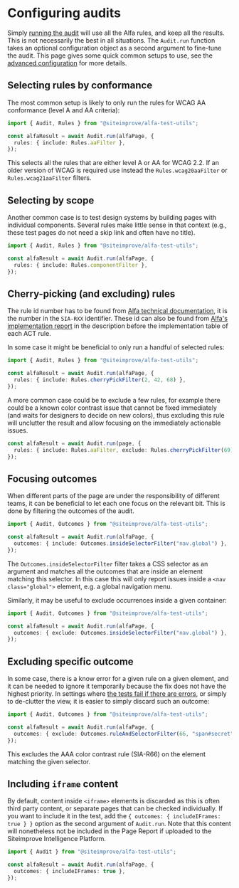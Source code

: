 # Configuring audits

Simply [running the audit](./basic.md) will use all the Alfa rules, and keep all the results. This is not necessarily the best in all situations. The `Audit.run` function takes an optional configuration object as a second argument to fine-tune the audit. This page gives some quick common setups to use, see the [advanced configuration](./advanced.md) for more details.

## Selecting rules by conformance

The most common setup is likely to only run the rules for WCAG AA conformance (level A and AA criteria):

```typescript
import { Audit, Rules } from "@siteimprove/alfa-test-utils";

const alfaResult = await Audit.run(alfaPage, {
  rules: { include: Rules.aaFilter },
});
```

This selects all the rules that are either level A or AA for WCAG 2.2. If an older version of WCAG is required use instead the `Rules.wcag20aaFilter` or `Rules.wcag21aaFilter` filters.

## Selecting by scope

Another common case is to test design systems by building pages with individual components. Several rules make little sense in that context (e.g., these test pages do not need a skip link and often have no title).

```typescript
import { Audit, Rules } from "@siteimprove/alfa-test-utils";

const alfaResult = await Audit.run(alfaPage, {
  rules: { include: Rules.componentFilter },
});
```

## Cherry-picking (and excluding) rules

The rule id number has to be found from [Alfa technical documentation](https://alfa.siteimprove.com/rules), it is the number in the `SIA-RXX` identifier. These id can also be found from [Alfa's implementation report](https://www.w3.org/WAI/standards-guidelines/act/implementations/alfa-assisted/) in the description before the implementation table of each ACT rule.

In some case it might be beneficial to only run a handful of selected rules:

```typescript
import { Audit, Rules } from "@siteimprove/alfa-test-utils";

const alfaResult = await Audit.run(alfaPage, {
  rules: { include: Rules.cherryPickFilter(2, 42, 68) },
});
```

A more common case could be to exclude a few rules, for example there could be a known color contrast issue that cannot be fixed immediately (and waits for designers to decide on new colors), thus excluding this rule will unclutter the result and allow focusing on the immediately actionable issues.

```typescript
const alfaResult = await Audit.run(page, {
  rules: { include: Rules.aaFilter, exclude: Rules.cherryPickFilter(69) },
});
```

## Focusing outcomes

When different parts of the page are under the responsibility of different teams, it can be beneficial to let each one focus on the relevant bit. This is done by filtering the outcomes of the audit.

```typescript
import { Audit, Outcomes } from "@siteimprove/alfa-test-utils";

const alfaResult = await Audit.run(alfaPage, {
  outcomes: { include: Outcomes.insideSelectorFilter("nav.global") },
});
```

The `Outcomes.insideSelectorFilter` filter takes a CSS selector as an argument and matches all the outcomes that are inside an element matching this selector. In this case this will only report issues inside a `<nav class="global">` element, e.g. a global navigation menu.

Similarly, it may be useful to exclude occurrences inside a given container:

```typescript
import { Audit, Outcomes } from "@siteimprove/alfa-test-utils";

const alfaResult = await Audit.run(alfaPage, {
  outcomes: { exclude: Outcomes.insideSelectorFilter("nav.global") },
});
```

## Excluding specific outcome

In some case, there is a know error for a given rule on a given element, and it can be needed to ignore it temporarily because the fix does not have the highest priority. In settings where [the tests fail if there are errors](../gatekeeping/manual.md), or simply to de-clutter the view, it is easier to simply discard such an outcome:

```typescript
import { Audit, Outcomes } from "@siteimprove/alfa-test-utils";

const alfaResult = await Audit.run(alfaPage, {
  outcomes: { exclude: Outcomes.ruleAndSelectorFilter(66, "span#secret") },
});
```

This excludes the AAA color contrast rule (SIA-R66) on the element matching the given selector.

## Including `iframe` content

By default, content inside `<iframe>` elements is discarded as this is often third party content, or separate pages that can be checked individually. If you want to include it in the test, add the `{ outcomes: { includeIFrames: true } }` option as the second argument of `Audit.run`. Note that this content will nonetheless not be included in the Page Report if uploaded to the Siteimprove Intelligence Platform.

```typescript
import { Audit } from "@siteimprove/alfa-test-utils";

const alfaResult = await Audit.run(alfaPage, {
  outcomes: { includeIFrames: true },
});
```

